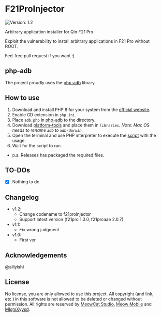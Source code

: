 # F21ProInjector
![Version: 1.2](https://img.shields.io/badge/Version-1.2-brightgreen?style=for-the-badge)

Arbitrary application installer for Qin F21 Pro

Exploit the vulnerability to install arbitrary applications in F21 Pro without ROOT.

Feel free pull request if you want :)

## php-adb
The project proudly uses the [php-adb](https://github.com/MlgmXyysd/php-adb) library.

## How to use
1. Download and install PHP 8 for your system from the [official website](https://www.php.net/downloads).
2. Enable GD extension in `php.ini`.
3. Place `adb.php` in [php-adb](https://github.com/MlgmXyysd/php-adb) to the directory.
4. Download [platform-tools](https://developer.android.com/studio/releases/platform-tools) and place them in `libraries`. *Note: Mac OS needs to rename `adb` to `adb-darwin`.*
5. Open the terminal and use PHP interpreter to execute the [script](f21proinjector.php) with the usage.
6. Wait for the script to run.
- p.s. Releases has packaged the required files.

## TO-DOs
- [x] Nothing to do.

## Changelog
- v1.2:
	- Change codename to f21proinjector
    - Support latest version (f21pro 1.3.0, f21proaae 2.0.7)
- v1.1:
    - Fix wrong judgment
- v1.0:
    - First ver

## Acknowledgements
@ailiyishi

## License
No license, you are only allowed to use this project. All copyright (and link, etc.) in this software is not allowed to be deleted or changed without permission. All rights are reserved by [MeowCat Studio](https://github.com/MeowCat-Studio), [Meow Mobile](https://github.com/Meow-Mobile) and [MlgmXyysd](https://github.com/MlgmXyysd).
